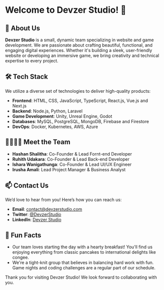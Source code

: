 # Welcome to Devzer Studio! 👋

## 🌟 About Us

**Devzer Studio** is a small, dynamic team specializing in website and game development. We are passionate about crafting beautiful, functional, and engaging digital experiences. Whether it's building a sleek, user-friendly website or developing an immersive game, we bring creativity and technical expertise to every project.
<!--
## 📈 Our Projects

### Web Development
- **Project 1**: [Website Name](link) - A brief description of the project.
- **Project 2**: [Website Name](link) - A brief description of the project.

### Game Development
- **Game 1**: [Game Name](link) - A brief description of the game.
- **Game 2**: [Game Name](link) - A brief description of the game.
-->

## 🛠️ Tech Stack

We utilize a diverse set of technologies to deliver high-quality products:

- **Frontend**: HTML, CSS, JavaScript, TypeScript, React.js, Vue.js and Next.js
- **Backend**: Node.js, Python, Laravel
- **Game Development**: Unity, Unreal Engine, Godot
- **Databases**: MySQL, PostgreSQL, MongoDB, Firebase and Firestore
- **DevOps**: Docker, Kubernetes, AWS, Azure

## 👨‍👩‍👧‍👦 Meet the Team

- **Hashan Shalitha**: Co-Founder & Lead Fornt-end Developer
- **Ruhith Udakara**: Co-Founder & Lead Back-end Developer
- **Ishara Wanigathunga**: Co-Founder & Lead UI/UX Engineer
- **Irusha Amali**: Lead Project Manager & Business Analyst

## 📫 Contact Us

We’d love to hear from you! Here’s how you can reach us:

- **Email**: [contact@devzerstudio.com](mailto:devzerstudio@gmail.com)
- **Twitter**: [@DevzerStudio](https://twitter.com/devzerstudio)
- **LinkedIn**: [Devzer Studio](https://www.linkedin.com/company/devzerstudio)

## 🍿 Fun Facts

- Our team loves starting the day with a hearty breakfast! You'll find us enjoying everything from classic pancakes to international delights like congee.
- We're a tight-knit group that believes in balancing hard work with fun. Game nights and coding challenges are a regular part of our schedule.

Thank you for visiting Devzer Studio! We look forward to collaborating with you.
